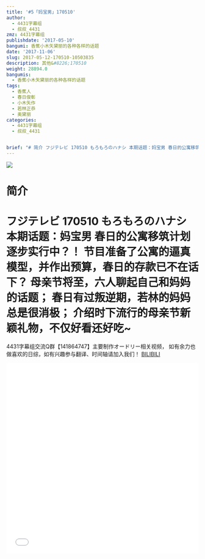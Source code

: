 ```yaml
---
title: '#5「妈宝男」170510'
author:
  - 4431字幕组
  - 叔叔_4431
zmz: 4431字幕组
publishdate: '2017-05-10'
bangumi: 香蕉小木矢黛丽的各种各样的话题
date: '2017-11-06'
slug: 2017-05-12-170510-10503835
description: 其他&#8226;170510
weight: 28894.0
bangumis:
  - 香蕉小木矢黛丽的各种各样的话题
tags:
  - 香蕉人
  - 春日俊彰
  - 小木矢作
  - 若林正恭
  - 奥黛丽
categories:
  - 4431字幕组
  - 叔叔_4431


brief: "# 简介 フジテレビ 170510 もろもろのハナシ 本期话题：妈宝男 春日的公寓移筑计划逐步实行中？！ 节目准备了公寓的逼真模型，并作出预算，春日的存款已不在话下？ 母亲节将至，六人聊起自己和妈妈的话题； 春日有过叛逆期，若林的妈妈总是很消极； 介绍时下流行的母亲节新颖礼物，不仅好看还好吃~ ====================== 4431字幕组交流Q群【141864747】主要制作オードリー相关视频， 如有余力也做喜欢的日综，如有兴趣参与翻译、时间轴请加入我们！"
---
```

![](https://i.imgur.com/eQcoVTl.png)
# 简介  
フジテレビ 170510 もろもろのハナシ
本期话题：妈宝男
春日的公寓移筑计划逐步实行中？！
节目准备了公寓的逼真模型，并作出预算，春日的存款已不在话下？
母亲节将至，六人聊起自己和妈妈的话题；
春日有过叛逆期，若林的妈妈总是很消极；
介绍时下流行的母亲节新颖礼物，不仅好看还好吃~
======================
4431字幕组交流Q群【141864747】主要制作オードリー相关视频，
如有余力也做喜欢的日综，如有兴趣参与翻译、时间轴请加入我们！
  [BILIBILI](https://www.bilibili.com/video/av10503835/)

  <iframe src="//www.bilibili.com/blackboard/player.html?aid=10503835" width="100%" height="500" frameborder="0" allowfullscreen="allowfullscreen"></iframe>
